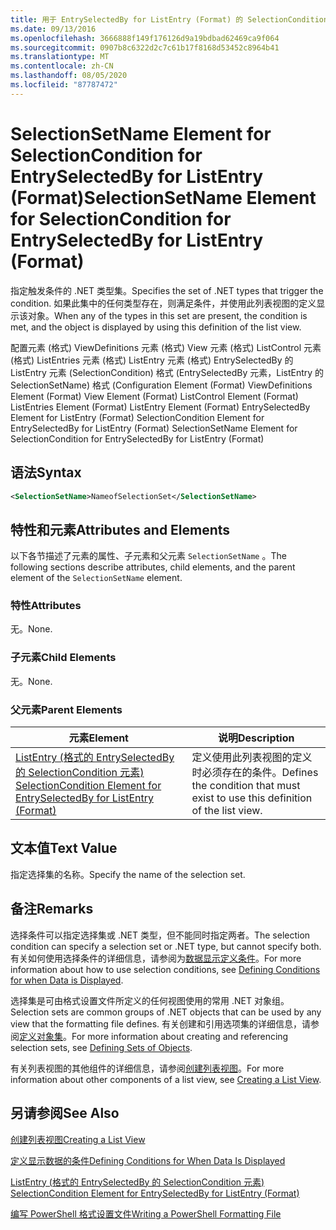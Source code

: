 ```yaml
---
title: 用于 EntrySelectedBy for ListEntry (Format) 的 SelectionCondition 的 SelectionSetName 元素 |Microsoft Docs
ms.date: 09/13/2016
ms.openlocfilehash: 3666888f149f176126d9a19bdbad62469ca9f064
ms.sourcegitcommit: 0907b8c6322d2c7c61b17f8168d53452c8964b41
ms.translationtype: MT
ms.contentlocale: zh-CN
ms.lasthandoff: 08/05/2020
ms.locfileid: "87787472"
---
```

# <a name="selectionsetname-element-for-selectioncondition-for-entryselectedby-for-listentry-format"></a><span data-ttu-id="57ce7-102">SelectionSetName Element for SelectionCondition for EntrySelectedBy for ListEntry (Format)</span><span class="sxs-lookup"><span data-stu-id="57ce7-102">SelectionSetName Element for SelectionCondition for EntrySelectedBy for ListEntry (Format)</span></span>

<span data-ttu-id="57ce7-103">指定触发条件的 .NET 类型集。</span><span class="sxs-lookup"><span data-stu-id="57ce7-103">Specifies the set of .NET types that trigger the condition.</span></span> <span data-ttu-id="57ce7-104">如果此集中的任何类型存在，则满足条件，并使用此列表视图的定义显示该对象。</span><span class="sxs-lookup"><span data-stu-id="57ce7-104">When any of the types in this set are present, the condition is met, and the object is displayed by using this definition of the list view.</span></span>

<span data-ttu-id="57ce7-105">配置元素 (格式) ViewDefinitions 元素 (格式) View 元素 (格式) ListControl 元素 (格式) ListEntries 元素 (格式) ListEntry 元素 (格式) EntrySelectedBy 的 ListEntry 元素 (SelectionCondition) 格式 (EntrySelectedBy 元素，ListEntry 的 SelectionSetName) 格式 (</span><span class="sxs-lookup"><span data-stu-id="57ce7-105">Configuration Element (Format) ViewDefinitions Element (Format) View Element (Format) ListControl Element (Format) ListEntries Element (Format) ListEntry Element (Format) EntrySelectedBy Element for ListEntry (Format) SelectionCondition Element for EntrySelectedBy for ListEntry (Format) SelectionSetName Element for SelectionCondition for EntrySelectedBy for ListEntry (Format)</span></span>

## <a name="syntax"></a><span data-ttu-id="57ce7-106">语法</span><span class="sxs-lookup"><span data-stu-id="57ce7-106">Syntax</span></span>

```xml
<SelectionSetName>NameofSelectionSet</SelectionSetName>
```

## <a name="attributes-and-elements"></a><span data-ttu-id="57ce7-107">特性和元素</span><span class="sxs-lookup"><span data-stu-id="57ce7-107">Attributes and Elements</span></span>

<span data-ttu-id="57ce7-108">以下各节描述了元素的属性、子元素和父元素 `SelectionSetName` 。</span><span class="sxs-lookup"><span data-stu-id="57ce7-108">The following sections describe attributes, child elements, and the parent element of the `SelectionSetName` element.</span></span>

### <a name="attributes"></a><span data-ttu-id="57ce7-109">特性</span><span class="sxs-lookup"><span data-stu-id="57ce7-109">Attributes</span></span>

<span data-ttu-id="57ce7-110">无。</span><span class="sxs-lookup"><span data-stu-id="57ce7-110">None.</span></span>

### <a name="child-elements"></a><span data-ttu-id="57ce7-111">子元素</span><span class="sxs-lookup"><span data-stu-id="57ce7-111">Child Elements</span></span>

<span data-ttu-id="57ce7-112">无。</span><span class="sxs-lookup"><span data-stu-id="57ce7-112">None.</span></span>

### <a name="parent-elements"></a><span data-ttu-id="57ce7-113">父元素</span><span class="sxs-lookup"><span data-stu-id="57ce7-113">Parent Elements</span></span>

|<span data-ttu-id="57ce7-114">元素</span><span class="sxs-lookup"><span data-stu-id="57ce7-114">Element</span></span>|<span data-ttu-id="57ce7-115">说明</span><span class="sxs-lookup"><span data-stu-id="57ce7-115">Description</span></span>|
|-------------|-----------------|
|[<span data-ttu-id="57ce7-116">ListEntry (格式的 EntrySelectedBy 的 SelectionCondition 元素) </span><span class="sxs-lookup"><span data-stu-id="57ce7-116">SelectionCondition Element for EntrySelectedBy for ListEntry (Format)</span></span>](./selectioncondition-element-for-entryselectedby-for-listcontrol-format.md)|<span data-ttu-id="57ce7-117">定义使用此列表视图的定义时必须存在的条件。</span><span class="sxs-lookup"><span data-stu-id="57ce7-117">Defines the condition that must exist to use this definition of the list view.</span></span>|

## <a name="text-value"></a><span data-ttu-id="57ce7-118">文本值</span><span class="sxs-lookup"><span data-stu-id="57ce7-118">Text Value</span></span>

<span data-ttu-id="57ce7-119">指定选择集的名称。</span><span class="sxs-lookup"><span data-stu-id="57ce7-119">Specify the name of the selection set.</span></span>

## <a name="remarks"></a><span data-ttu-id="57ce7-120">备注</span><span class="sxs-lookup"><span data-stu-id="57ce7-120">Remarks</span></span>

<span data-ttu-id="57ce7-121">选择条件可以指定选择集或 .NET 类型，但不能同时指定两者。</span><span class="sxs-lookup"><span data-stu-id="57ce7-121">The selection condition can specify a selection set or .NET type, but cannot specify both.</span></span> <span data-ttu-id="57ce7-122">有关如何使用选择条件的详细信息，请参阅为[数据显示定义条件](./defining-conditions-for-displaying-data.md)。</span><span class="sxs-lookup"><span data-stu-id="57ce7-122">For more information about how to use selection conditions, see [Defining Conditions for when Data is Displayed](./defining-conditions-for-displaying-data.md).</span></span>

<span data-ttu-id="57ce7-123">选择集是可由格式设置文件所定义的任何视图使用的常用 .NET 对象组。</span><span class="sxs-lookup"><span data-stu-id="57ce7-123">Selection sets are common groups of .NET objects that can be used by any view that the formatting file defines.</span></span> <span data-ttu-id="57ce7-124">有关创建和引用选项集的详细信息，请参阅[定义对象集](./defining-selection-sets.md)。</span><span class="sxs-lookup"><span data-stu-id="57ce7-124">For more information about creating and referencing selection sets, see [Defining Sets of Objects](./defining-selection-sets.md).</span></span>

<span data-ttu-id="57ce7-125">有关列表视图的其他组件的详细信息，请参阅[创建列表视图](./creating-a-list-view.md)。</span><span class="sxs-lookup"><span data-stu-id="57ce7-125">For more information about other components of a list view, see [Creating a List View](./creating-a-list-view.md).</span></span>

## <a name="see-also"></a><span data-ttu-id="57ce7-126">另请参阅</span><span class="sxs-lookup"><span data-stu-id="57ce7-126">See Also</span></span>

[<span data-ttu-id="57ce7-127">创建列表视图</span><span class="sxs-lookup"><span data-stu-id="57ce7-127">Creating a List View</span></span>](./creating-a-list-view.md)

[<span data-ttu-id="57ce7-128">定义显示数据的条件</span><span class="sxs-lookup"><span data-stu-id="57ce7-128">Defining Conditions for When Data Is Displayed</span></span>](./defining-conditions-for-displaying-data.md)

[<span data-ttu-id="57ce7-129">ListEntry (格式的 EntrySelectedBy 的 SelectionCondition 元素) </span><span class="sxs-lookup"><span data-stu-id="57ce7-129">SelectionCondition Element for EntrySelectedBy for ListEntry (Format)</span></span>](./selectioncondition-element-for-entryselectedby-for-listcontrol-format.md)

[<span data-ttu-id="57ce7-130">编写 PowerShell 格式设置文件</span><span class="sxs-lookup"><span data-stu-id="57ce7-130">Writing a PowerShell Formatting File</span></span>](./writing-a-powershell-formatting-file.md)
